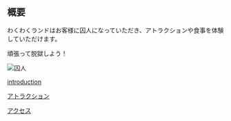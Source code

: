 ## 概要
  わくわくランドはお客様に囚人になっていただき、アトラクションや食事を体験していただけます。
  
  頑張って脱獄しよう！　　
  
  ![囚人](http://3.bp.blogspot.com/-owynIKslu78/VixBPxPNAtI/AAAAAAAAz_o/jVqeKsO6AQI/s180-c/hanzai_datsugoku.png)
  
[introduction](https://takajo-soft02.github.io/wakuwakuland/)

[アトラクション](https://takajo-soft05.github.io/wakuwakuland/)

[アクセス](https://takajo-soft34.github.io/wakuwakuLand/access)
